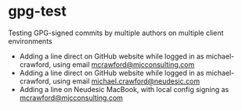 # gpg-test
Testing GPG-signed commits by multiple authors on multiple client environments
- Adding a line direct on GitHub website while logged in as michael-crawford, using email mcrawford@mjcconsulting.com
- Adding a line direct on GitHub website while logged in as michael-crawford, using email michael.crawford@neudesic.com
- Adding a line on Neudesic MacBook, with local config signing as mcrawford@mjcconsulting.com

